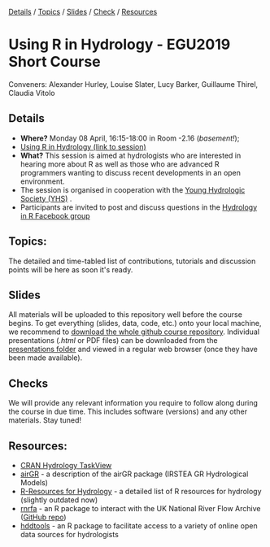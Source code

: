 [Details](#Details) 
/ [Topics](#Topics) 
/ [Slides](#Slides) 
/ [Check](#Checks) 
/ [Resources](#Resources) 
<!--- / [Citation](#Citation)  --->

# Using R in Hydrology - EGU2019 Short Course

Conveners: Alexander Hurley, Louise Slater, Lucy Barker, Guillaume Thirel, Claudia Vitolo


## Details 
- **Where?** Monday 08 April, 16:15-18:00 in Room -2.16 (*basement!*); 
- [Using R in Hydrology (link to session)](https://meetingorganizer.copernicus.org/EGU2019/session/30963 "Link to EGU Session Description")
- **What?** This session is aimed at hydrologists who are interested in hearing more about R as well as those who are advanced R programmers wanting to discuss recent developments in an open environment. 
- The session is organised in cooperation with the [Young Hydrologic Society (YHS)](https://younghs.com/ "Young Hydrologic Society website") .
- Participants are invited to post and discuss questions in the [Hydrology in R Facebook group](https://www.facebook.com/groups/1130214777123909/ "link to Hydro-R Facebook group")

## Topics:
The detailed and time-tabled list of contributions, tutorials and discussion points will be here as soon it's ready.

## Slides
All materials will be uploaded to this repository well before the course begins. To get everything (slides, data, code, etc.) onto your local machine, we recommend to [download the whole github course repository](https://codeload.github.com/hydrosoc/rhydro_EGU19/zip/master). Individual presentations (*.html* or PDF files) can be downloaded from the [presentations folder](./presentations) and viewed in a regular web browser (once they have been made available).

## Checks
We will provide any relevant information you require to follow along during the course in due time. This includes software (versions) and any other materials. Stay tuned!
<!--- - To follow along, participants may wish to run the following code before the session: 
  install.packages(c("rnrfa", "lfstat", "osmdata", "tidyverse", "sf", "leaflet", "ncdf4","lubridate", "ggplot2", "raster", "rgdal", "airGRteaching", "airGR"))
- For the netCDF presentation, sample gridded data for 2015-06 can be downloaded directly by clicking <a href="https://catalogue.ceh.ac.uk/datastore/eidchub/b745e7b1-626c-4ccc-ac27-56582e77b900/chess_precip_201506.nc" rel="nofollow">here</a> and the catchment shapefile can be downloaded from <a href="http://nrfa.ceh.ac.uk/data/station/spatial_download/12001" rel="nofollow">here</a> (see acknowledgments in presentation).                
--->


## Resources:
- [CRAN Hydrology TaskView](https://cran.r-project.org/web/views/Hydrology.html "Hydrology TaskView on CRAN")
- <a href="https://odelaigue.github.io/airGR/" rel="nofollow">airGR</a> - a description of the airGR package (IRSTEA GR Hydrological Models)
- <a href="http://abouthydrology.blogspot.co.uk/2012/08/r-resources-for-hydrologists.html" rel="nofollow">R-Resources for Hydrology</a> - a detailed list of R resources for hydrology (slightly outdated now)
- <a href="https://journal.r-project.org/archive/2016/RJ-2016-036/RJ-2016-036.pdf" rel="nofollow">rnrfa</a> - an R package to interact with the UK National River Flow Archive ([GitHub repo](https://github.com/cvitolo/rnrfa))
- <a href="https://ropensci.github.io/hddtools/" rel="nofollow">hddtools</a> - an R package to facilitate access to a variety of online open data sources for hydrologists


<!--- ## Citation
Please refer to this course as:
* Louise Slater, Claudia Vitolo, Shaun Harrigan, Tobias Gauster, Guillaume Thirel, & Alexander Hurley. (2018, April). Using R in Hydrology at EGU2018 (Version 1.0.1). Zenodo. http://doi.org/10.5281/zenodo.2554009
**BibTeX**
```
@misc{rhydro_EGU2018, title={Using R in Hydrology at EGU2018}, DOI={10.5281/zenodo.2554009}, abstractNote={<p>This repository contains all contributions to the <a href="https://meetingorganizer.copernicus.org/EGU2018/session/28914">short course</a> delivered at EGU 2018. Materials to this and other short courses can be found on the <a href="https://github.com/hydrosoc">YHS GitHub repository.</a></p>}, publisher={Zenodo}, author={Louise Slater and Claudia Vitolo and Shaun Harrigan and Tobias Gauster and Guillaume Thirel and Alexander Hurley}, year={2018}, month={Apr}}
```
--->
